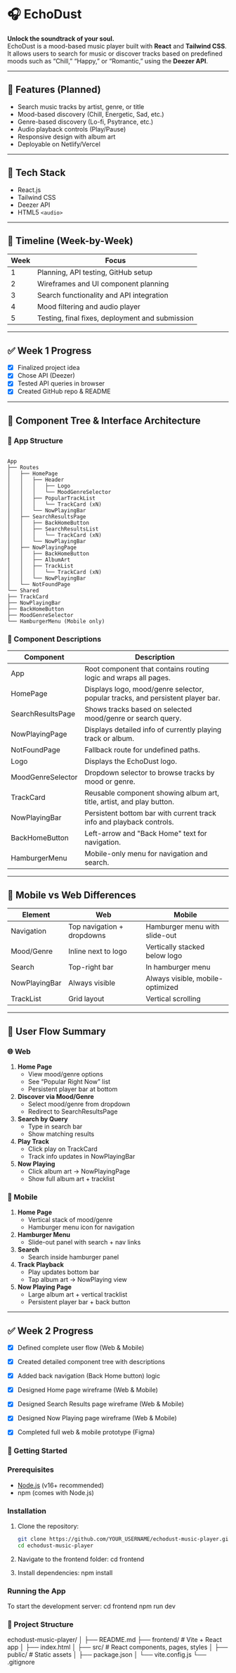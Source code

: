 # 🎧 EchoDust

**Unlock the soundtrack of your soul.**  
EchoDust is a mood-based music player built with **React** and **Tailwind CSS**. It allows users to search for music or discover tracks based on predefined moods such as “Chill,” “Happy,” or “Romantic,” using the **Deezer API**.

---

## 🌟 Features (Planned)
- Search music tracks by artist, genre, or title
- Mood-based discovery (Chill, Energetic, Sad, etc.)
- Genre-based discovery (Lo-fi, Psytrance, etc.)
- Audio playback controls (Play/Pause)
- Responsive design with album art
- Deployable on Netlify/Vercel

---

## 🔧 Tech Stack
- React.js
- Tailwind CSS
- Deezer API
- HTML5 `<audio>`

---

## 📅 Timeline (Week-by-Week)

| Week | Focus |
|------|-------|
| 1    | Planning, API testing, GitHub setup |
| 2    | Wireframes and UI component planning |
| 3    | Search functionality and API integration |
| 4    | Mood filtering and audio player |
| 5    | Testing, final fixes, deployment and submission |

---

## ✅ Week 1 Progress
- [x] Finalized project idea
- [x] Chose API (Deezer)
- [x] Tested API queries in browser
- [x] Created GitHub repo & README

---

## 🧱 Component Tree & Interface Architecture

### 📁 App Structure
```

App
├── Routes
│   ├── HomePage
│   │   ├── Header
│   │   │   ├── Logo
│   │   │   └── MoodGenreSelector
│   │   ├── PopularTrackList
│   │   │   └── TrackCard (xN)
│   │   └── NowPlayingBar
│   ├── SearchResultsPage
│   │   ├── BackHomeButton
│   │   ├── SearchResultsList
│   │   │   └── TrackCard (xN)
│   │   └── NowPlayingBar
│   ├── NowPlayingPage
│   │   ├── BackHomeButton
│   │   ├── AlbumArt
│   │   ├── TrackList
│   │   │   └── TrackCard (xN)
│   │   └── NowPlayingBar
│   └── NotFoundPage
└── Shared
├── TrackCard
├── NowPlayingBar
├── BackHomeButton
├── MoodGenreSelector
└── HamburgerMenu (Mobile only)

```

### 🧩 Component Descriptions

| Component           | Description |
|--------------------|-------------|
| App                 | Root component that contains routing logic and wraps all pages. |
| HomePage            | Displays logo, mood/genre selector, popular tracks, and persistent player bar. |
| SearchResultsPage   | Shows tracks based on selected mood/genre or search query. |
| NowPlayingPage      | Displays detailed info of currently playing track or album. |
| NotFoundPage        | Fallback route for undefined paths. |
| Logo                | Displays the EchoDust logo. |
| MoodGenreSelector   | Dropdown selector to browse tracks by mood or genre. |
| TrackCard           | Reusable component showing album art, title, artist, and play button. |
| NowPlayingBar       | Persistent bottom bar with current track info and playback controls. |
| BackHomeButton      | Left-arrow and "Back Home" text for navigation. |
| HamburgerMenu       | Mobile-only menu for navigation and search. |

---

## 📱 Mobile vs Web Differences

| Element       | Web                           | Mobile                         |
|---------------|-------------------------------|-------------------------------|
| Navigation    | Top navigation + dropdowns    | Hamburger menu with slide-out |
| Mood/Genre    | Inline next to logo           | Vertically stacked below logo |
| Search        | Top-right bar                 | In hamburger menu             |
| NowPlayingBar | Always visible                | Always visible, mobile-optimized |
| TrackList     | Grid layout                   | Vertical scrolling            |

---

## 🔁 User Flow Summary

### 🌐 Web
1. **Home Page**
   - View mood/genre options
   - See “Popular Right Now” list
   - Persistent player bar at bottom
2. **Discover via Mood/Genre**
   - Select mood/genre from dropdown
   - Redirect to SearchResultsPage
3. **Search by Query**
   - Type in search bar
   - Show matching results
4. **Play Track**
   - Click play on TrackCard
   - Track info updates in NowPlayingBar
5. **Now Playing**
   - Click album art → NowPlayingPage
   - Show full album art + tracklist

### 📱 Mobile
1. **Home Page**
   - Vertical stack of mood/genre
   - Hamburger menu icon for navigation
2. **Hamburger Menu**
   - Slide-out panel with search + nav links
3. **Search**
   - Search inside hamburger panel
4. **Track Playback**
   - Play updates bottom bar
   - Tap album art → NowPlaying view
5. **Now Playing Page**
   - Large album art + vertical tracklist
   - Persistent player bar + back button

---

## ✅ Week 2 Progress
- [x] Defined complete user flow (Web & Mobile)
- [x] Created detailed component tree with descriptions
- [x] Added back navigation (Back Home button) logic
- [x] Designed Home page wireframe (Web & Mobile)
- [x] Designed Search Results page wireframe (Web & Mobile)
- [x] Designed Now Playing page wireframe (Web & Mobile)
- [x] Completed full web & mobile prototype (Figma)


###  🚀 Getting Started

### Prerequisites
- [Node.js](https://nodejs.org/) (v16+ recommended)
- npm (comes with Node.js)

### Installation
1. Clone the repository:
   ```bash
   git clone https://github.com/YOUR_USERNAME/echodust-music-player.git
   cd echodust-music-player

2. Navigate to the frontend folder:
   cd frontend

3. Install dependencies:
   npm install

### Running the App
To start the development server:
   cd frontend
   npm run dev

### 📂 Project Structure

echodust-music-player/
│
├── README.md
├── frontend/            # Vite + React app
│   ├── index.html
│   ├── src/             # React components, pages, styles
│   ├── public/          # Static assets
│   ├── package.json
│   └── vite.config.js
└── .gitignore

